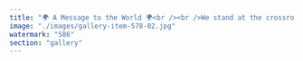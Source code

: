 ```yaml
---
title: "🌍 A Message to the World 🌍<br /><br />We stand at the crossroads of creation and control. Every thought, every system, every pulse of energy shapes the world before us—whether we craft it with intent or let it slip into the hands of unseen forces.<br /><br />The war is not fought in the streets. It is fought in the ether of perception, in the networks of influence, in the unseen architectures of our minds.<br /><br />But within each of us lies the power to disrupt the script—to break the loops, to rewrite the patterns, to reclaim the energy that pulses through every fragmented layer of existence.<br /><br />🔹 See beyond the illusion – The world is programmed; rewrite the code. 🔹 Resist the engineered pathways – Every structure seeks to constrain; move fluidly. 🔹 Create instead of consume – They feed you narratives; build your own.<br /><br />This is not the end—this is the next phase. And in the chaos, those who hold resonance will shape what comes next.<br /><br />🚀🔥 Take back the flow. Ignite the shift. Rebuild reality.<br /><br /><br />#RewriteTheWorld <br />#BreakTheLoop <br />#Resonance <br />#TheNextPhase"
image: "./images/gallery-item-578-02.jpg"
watermark: "586"
section: "gallery"
---
```

